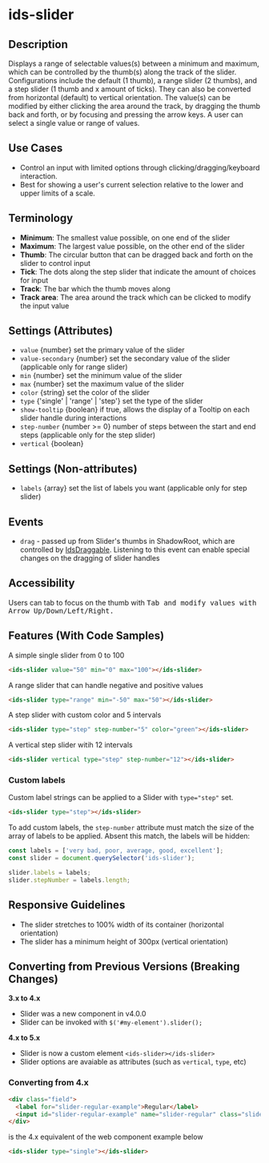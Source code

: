 # ids-slider

## Description

Displays a range of selectable values(s) between a minimum and maximum, which can be controlled by the thumb(s) along the track of the slider. Configurations include the default (1 thumb), a range slider (2 thumbs), and a step slider (1 thumb and x amount of ticks). They can also be converted from horizontal (default) to vertical orientation. The value(s) can be modified by either clicking the area around the track, by dragging the thumb back and forth, or by focusing and pressing the arrow keys.  A user can select a single value or range of values.

## Use Cases

- Control an input with limited options through clicking/dragging/keyboard interaction.
- Best for showing a user's current selection relative to the lower and upper limits of a scale.

## Terminology

- **Minimum**: The smallest value possible, on one end of the slider
- **Maximum**: The largest value possible, on the other end of the slider
- **Thumb**: The circular button that can be dragged back and forth on the slider to control input
- **Tick**: The dots along the step slider that indicate the amount of choices for input
- **Track**: The bar which the thumb moves along
- **Track area**: The area around the track which can be clicked to modify the input value

## Settings (Attributes)

- `value` {number} set the primary value of the slider
- `value-secondary` {number} set the secondary value of the slider (applicable only for range slider)
- `min` {number} set the minimum value of the slider
- `max` {number} set the maximum value of the slider
- `color` {string} set the color of the slider
- `type` {'single' | 'range' | 'step'} set the type of the slider
- `show-tooltip` {boolean} if true, allows the display of a Tooltip on each slider handle during interactions
- `step-number` {number >= 0} number of steps between the start and end steps (applicable only for the step slider)
- `vertical` {boolean}

## Settings (Non-attributes)

- `labels` {array} set the list of labels you want (applicable only for step slider)

## Events

- `drag` - passed up from Slider's thumbs in ShadowRoot, which are controlled by [IdsDraggable](../ids-draggable/README.md).  Listening to this event can enable special changes on the dragging of slider handles

## Accessibility

Users can tab to focus on the thumb with <kbd>Tab<kbd> and modify values with <kbd>Arrow Up/Down/Left/Right</kbd>.

## Features (With Code Samples)

A simple single slider from 0 to 100

```html
<ids-slider value="50" min="0" max="100"></ids-slider>
```

A range slider that can handle negative and positive values

```html
<ids-slider type="range" min="-50" max="50"></ids-slider>
```

A step slider with custom color and 5 intervals

```html
<ids-slider type="step" step-number="5" color="green"></ids-slider>
```

A vertical step slider witih 12 intervals

```html
<ids-slider vertical type="step" step-number="12"></ids-slider>
```

### Custom labels

Custom label strings can be applied to a Slider with `type="step"` set.

```html
<ids-slider type="step"></ids-slider>
```

To add custom labels, the `step-number` attribute must match the size of the array of labels to be applied.  Absent this match, the labels will be hidden:

```js
const labels = ['very bad, poor, average, good, excellent'];
const slider = document.querySelector('ids-slider');

slider.labels = labels;
slider.stepNumber = labels.length;
```

## Responsive Guidelines

- The slider stretches to 100% width of its container (horizontal orientation)
- The slider has a minimum height of 300px (vertical orientation)

## Converting from Previous Versions (Breaking Changes)

**3.x to 4.x**

- Slider was a new component in v4.0.0
- Slider can be invoked with `$('#my-element').slider();`

**4.x to 5.x**

- Slider is now a custom element `<ids-slider></ids-slider>`
- Slider options are avaiable as attributes (such as `vertical`, `type`, etc)

### Converting from 4.x

```html
<div class="field">
  <label for="slider-regular-example">Regular</label>
  <input id="slider-regular-example" name="slider-regular" class="slider" type="range"/>
</div>
```
is the 4.x equivalent of the web component example below

```html
<ids-slider type="single"></ids-slider>
```
